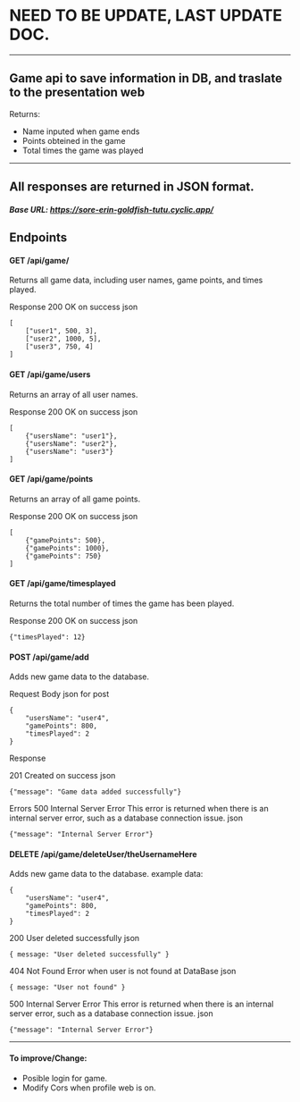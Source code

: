# NEED TO BE UPDATE, LAST UPDATE DOC.
____________________________________________________________________________

## Game api to save information in DB, and traslate to the presentation web

Returns:
- Name inputed when game ends
- Points obteined in the game
- Total times the game was played

____________________________________________________________________________

## All responses are returned in JSON format.

##### Base URL: https://sore-erin-goldfish-tutu.cyclic.app/

## Endpoints
#### GET /api/game/
Returns all game data, including user names, game points, and times played.

Response
200 OK on success
json
```
[
    ["user1", 500, 3],
    ["user2", 1000, 5],
    ["user3", 750, 4]
]
```
#### GET /api/game/users
Returns an array of all user names.

Response
200 OK on success
json
```
[
    {"usersName": "user1"},
    {"usersName": "user2"},
    {"usersName": "user3"}
]
```
#### GET /api/game/points
Returns an array of all game points.

Response
200 OK on success
json
```
[
    {"gamePoints": 500},
    {"gamePoints": 1000},
    {"gamePoints": 750}
]
```
#### GET /api/game/timesplayed
Returns the total number of times the game has been played.

Response
200 OK on success
json
```
{"timesPlayed": 12}
```
#### POST /api/game/add
Adds new game data to the database.

Request Body
json for post
```
{
    "usersName": "user4",
    "gamePoints": 800,
    "timesPlayed": 2
}
```
Response

201 Created on success
json
```
{"message": "Game data added successfully"}
```

Errors
500 Internal Server Error
This error is returned when there is an internal server error, such as a database connection issue.
json
```
{"message": "Internal Server Error"}
```

#### DELETE /api/game/deleteUser/theUsernameHere
Adds new game data to the database.
example data:
```
{
    "usersName": "user4",
    "gamePoints": 800,
    "timesPlayed": 2
}
```
200 User deleted successfully
json
```
{ message: "User deleted successfully" }
```
404 Not Found
Error when user is not found at DataBase
json
```
{ message: "User not found" }
```
500 Internal Server Error
This error is returned when there is an internal server error, such as a database connection issue.
json
```
{"message": "Internal Server Error"}
```

____________________________________________________________________________

#### To improve/Change:
- Posible login for game.
- Modify Cors when profile web is on.
